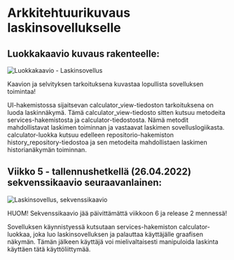 # Arkkitehtuurikuvaus laskinsovellukselle

## Luokkakaavio kuvaus rakenteelle:

![Luokkakaavio - Laskinsovellus](https://user-images.githubusercontent.com/62020899/166562026-baaac20a-5719-44d6-b2cb-c59e93e5b0dd.JPG)

Kaavion ja selvityksen tarkoituksena kuvastaa lopullista sovelluksen toimintaa!

UI-hakemistossa sijaitsevan calculator_view-tiedoston tarkoituksena on luoda laskinnäkymä. Tämä calculator_view-tiedosto sitten kutsuu metodeita services-hakemistosta ja calculator-tiedostosta. Nämä metodit mahdollistavat laskimen toiminnan ja vastaavat laskimen sovelluslogiikasta. calculator-luokka kutsuu edelleen repositorio-hakemiston history_repository-tiedostoa ja sen metodeita mahdollistaen laskimen historianäkymän toiminnan.

## Viikko 5 - tallennushetkellä (26.04.2022) sekvenssikaavio seuraavanlainen:

![Laskinsovellus, sekvenssikaavio](https://user-images.githubusercontent.com/62020899/165349528-cbd2bb32-1ee9-4a19-81db-2fba4feafdbc.JPG)

HUOM! Sekvenssikaavio jää päivittämättä viikkoon 6 ja release 2 mennessä!

Sovelluksen käynnistyessä kutsutaan services-hakemiston calculator-luokkaa, joka luo laskinsovelluksen ja palauttaa käyttäjälle graafisen näkymän. Tämän jälkeen käyttäjä voi mielivaltaisesti manipuloida laskinta käyttäen tätä käyttöliittymää.
